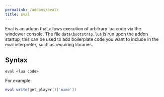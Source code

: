 ```yaml
---
permalink: /addons/eval/
title: Eval
---
```


Eval is an addon that allows execution of arbitrary lua code via the windower console.  The file `data\bootstrap.lua` is run upon the addon startup, this can be used to add boilerplate code you want to include in the eval interpreter, such as requiring libraries.

## Syntax
```
eval <lua code>
```

For example:
```lua
eval write(get_player()['name'])
```